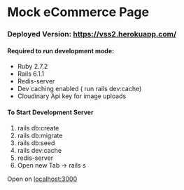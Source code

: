 # Mock eCommerce Page

### Deployed Version: https://vss2.herokuapp.com/

#### Required to run development mode:

- Ruby 2.7.2
- Rails 6.1.1
- Redis-server
- Dev caching enabled ( run rails dev:cache)
- Cloudinary Api key for image uploads

#### To Start Development Server

1. rails db:create
2. rails db:migrate
3. rails db:seed
4. rails dev:cache
5. redis-server
6. Open new Tab -> rails s

Open on [localhost:3000](localhost:3000)

